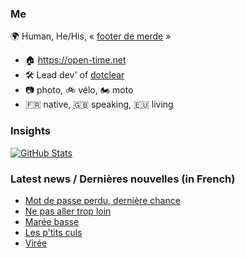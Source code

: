 ### Me

🌍 Human, He/His, « [footer de merde](https://open-time.net/post/2013/07/17/La-veritable-histoire-du-Footer-de-merde-) » 
* 🏠 https://open-time.net 
* 🛠️ Lead dev' of [dotclear](https://git.dotclear.org/dev/dotclear)
* 📷 photo, 🚲 vélo, 🏍️ moto 
* 🇫🇷 native, 🇬🇧 speaking, 🇪🇺 living

### Insights

[![GitHub Stats](https://github-readme-stats-sigma-five.vercel.app/api?username=franck-paul)](https://github.com/franck-paul)

### Latest news / Dernières nouvelles (in French)

<!-- BLOG-POST-LIST:START -->
- [Mot de passe perdu, dernière chance](https://open-time.net/post/2025/03/21/Mot-de-passe-perdu-derniere-chance)
- [Ne pas aller trop loin](https://open-time.net/post/2025/03/20/Ne-pas-aller-trop-loin)
- [Marée basse](https://open-time.net/post/2025/03/19/Maree-basse)
- [Les p&#39;tits culs](https://open-time.net/post/2025/03/18/Les-p-tits-culs)
- [Virée](https://open-time.net/post/2025/03/17/Viree)
<!-- BLOG-POST-LIST:END -->
